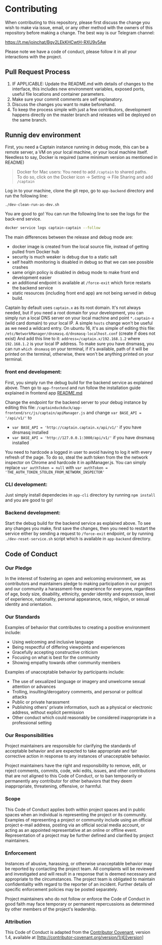 # Contributing

When contributing to this repository, please first discuss the change you wish to make via issue,
email, or any other method with the owners of this repository before making a change. The best way is our Telegram channel:

https://t.me/joinchat/Bgv2LEkKHCwtH-RXU9v5Aw


Please note we have a code of conduct, please follow it in all your interactions with the project.

## Pull Request Process

1. IF APPLICABLE: Update the README.md with details of changes to the interface, this includes new environment 
   variables, exposed ports, useful file locations and container parameters.
2. Make sure your commit comments are self explanatory.
3. Discuss the changes you want to make beforehand.
4. To keep the process simple with just a few contributors, development happens directly on the master branch
   and releases will be deployed on the same branch.
   
## Runnig dev environment

First, you need a Captain instance running in debug mode, this can be a remote server, a VM on your local machine,
or your local machine itself. Needless to say, Docker is required (same minimum version as mentioned in README)

> Docker for Mac users: You need to add `/captain` to shared paths.  
> To do so, click on the Docker icon -> Setting -> File Sharing and add `/captain`

Log in to your machine, clone the git repo, go to `app-backend` directory and run the following line:

```bash
./dev-clean-run-as-dev.sh
```
You are good to go! You can run the following line to see the logs for the back-end service.

```bash
docker service logs captain-captain --follow
```
The main differences between the release and debug mode are:
- docker image is created from the local source file, instead of getting pulled from Docker hub
- security is much weaker is debug due to a static salt
- self health monitoring is disabled in debug so that we can see possible crashes
- same origin policy is disabled in debug mode to make front end development easier
- an additional endpoint is available at `/force-exit` which force restarts the backend service
- static resources (including front end app) are not being served in debug build.

Captain by default uses `captain.x` as its root domain. It's not always needed, but if you need a root
domain for your development, you can simply run a local DNS server on your local machine and point
`*.captain-x` (wild card domain) to your local IP. A simple `hosts` change won't be useful as we need a wildcard entry.
On ubuntu 16, it's as simple of editing this file:
`/etc/NetworkManager/dnsmasq.d/dnsmasq-localhost.conf` (create if does not exist)
And add this line to it: `address=/captain.x/192.168.1.2` where `192.168.1.2` is your local IP address.
To make sure you have dnsmasq, you can run `which dnsmasq` on your terminal, if it's available,
path of it will be printed on the terminal, otherwise, there won't be anything printed on your terminal.


### front end development:
First, you simply run the debug build for the backend service as explained above.
Then go to `app-frontend` and run follow the installation guide explained in
frontend app [README.md](https://github.com/githubsaturn/captainduckduck/tree/master/app-frontend#installation)

Change the endpoint for the backend server to your debug instance by editing this file:
`/captainduckduck/app-frontend/src/js/captain/apiManager.js` and
change `var BASE_API = '/api/v1/'` to 
- `var BASE_API = 'http://captain.captain.x/api/v1/'` if you have dnsmasq installed
- `var BASE_API = 'http://127.0.0.1:3000/api/v1/'` if you have dnsmasq installed

You need to hardcode a logged in user to avoid having to log it with every refresh of the page. To do so, steal the auth token from the the network inspector on Chrome and hardcode it in apiManager.js.
You can simply replace `var authToken = null` with `var authToken = 'THE_AUTH_TOKEN_STOLEN_FROM_NETWORK_INSPECTOR'`

### CLI development:
Just simply install dependecies in `app-cli` directory by running `npm install` and you are good to go!

### Backend development:
Start the debug build for the backend service as explained above. To see any changes you make,
first save the changes, then you need to restart the service either by sending a request to `/force-exit` endpoint,
or by running `./dev-reset-service.sh` script which is available in `app-backend` directory.

## Code of Conduct

### Our Pledge

In the interest of fostering an open and welcoming environment, we as
contributors and maintainers pledge to making participation in our project and
our community a harassment-free experience for everyone, regardless of age, body
size, disability, ethnicity, gender identity and expression, level of experience,
nationality, personal appearance, race, religion, or sexual identity and
orientation.

### Our Standards

Examples of behavior that contributes to creating a positive environment
include:

* Using welcoming and inclusive language
* Being respectful of differing viewpoints and experiences
* Gracefully accepting constructive criticism
* Focusing on what is best for the community
* Showing empathy towards other community members

Examples of unacceptable behavior by participants include:

* The use of sexualized language or imagery and unwelcome sexual attention or
advances
* Trolling, insulting/derogatory comments, and personal or political attacks
* Public or private harassment
* Publishing others' private information, such as a physical or electronic
  address, without explicit permission
* Other conduct which could reasonably be considered inappropriate in a
  professional setting

### Our Responsibilities

Project maintainers are responsible for clarifying the standards of acceptable
behavior and are expected to take appropriate and fair corrective action in
response to any instances of unacceptable behavior.

Project maintainers have the right and responsibility to remove, edit, or
reject comments, commits, code, wiki edits, issues, and other contributions
that are not aligned to this Code of Conduct, or to ban temporarily or
permanently any contributor for other behaviors that they deem inappropriate,
threatening, offensive, or harmful.

### Scope

This Code of Conduct applies both within project spaces and in public spaces
when an individual is representing the project or its community. Examples of
representing a project or community include using an official project e-mail
address, posting via an official social media account, or acting as an appointed
representative at an online or offline event. Representation of a project may be
further defined and clarified by project maintainers.

### Enforcement

Instances of abusive, harassing, or otherwise unacceptable behavior may be
reported by contacting the project team. All
complaints will be reviewed and investigated and will result in a response that
is deemed necessary and appropriate to the circumstances. The project team is
obligated to maintain confidentiality with regard to the reporter of an incident.
Further details of specific enforcement policies may be posted separately.

Project maintainers who do not follow or enforce the Code of Conduct in good
faith may face temporary or permanent repercussions as determined by other
members of the project's leadership.

### Attribution

This Code of Conduct is adapted from the [Contributor Covenant][homepage], version 1.4,
available at [http://contributor-covenant.org/version/1/4][version]

[homepage]: http://contributor-covenant.org
[version]: http://contributor-covenant.org/version/1/4/
